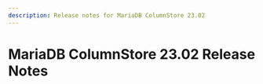 ```yaml
---
description: Release notes for MariaDB ColumnStore 23.02
---
```


# MariaDB ColumnStore 23.02 Release Notes

